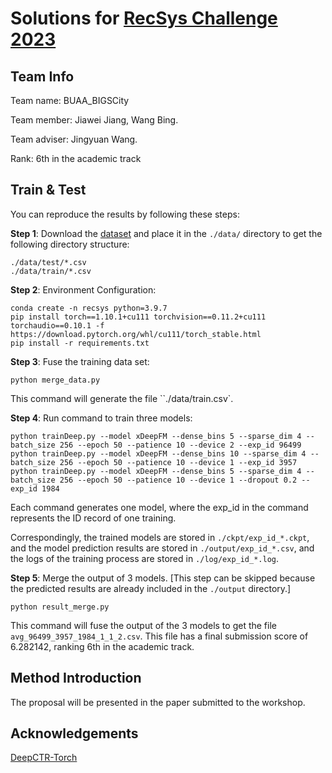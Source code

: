 # Solutions for [RecSys Challenge 2023](http://recsyschallenge.com/2023)
## Team Info

Team name: BUAA_BIGSCity

Team member: Jiawei Jiang, Wang Bing.

Team adviser: Jingyuan Wang.

Rank: 6th in the academic track

## Train & Test

You can reproduce the results by following these steps:

**Step 1**: Download the [dataset](https://sharechat.com/recsys2023/dashboard) and place it in the ``./data/`` directory to get the following directory structure:

```shell
./data/test/*.csv
./data/train/*.csv
```

**Step 2**: Environment Configuration:

```shell
conda create -n recsys python=3.9.7
pip install torch==1.10.1+cu111 torchvision==0.11.2+cu111 torchaudio==0.10.1 -f https://download.pytorch.org/whl/cu111/torch_stable.html
pip install -r requirements.txt
```

**Step 3**: Fuse the training data set:

```shell
python merge_data.py
```

This command will generate the file ``./data/train.csv`.

**Step 4**: Run command to train three models:

```shell
python trainDeep.py --model xDeepFM --dense_bins 5 --sparse_dim 4 --batch_size 256 --epoch 50 --patience 10 --device 2 --exp_id 96499
python trainDeep.py --model xDeepFM --dense_bins 10 --sparse_dim 4 --batch_size 256 --epoch 50 --patience 10 --device 1 --exp_id 3957
python trainDeep.py --model xDeepFM --dense_bins 5 --sparse_dim 4 --batch_size 256 --epoch 50 --patience 10 --device 1 --dropout 0.2 --exp_id 1984
```

Each command generates one model, where the exp_id in the command represents the ID record of one training. 

Correspondingly, the trained models are stored in `./ckpt/exp_id_*.ckpt`, and the model prediction results are stored in `./output/exp_id_*.csv`, and the logs of the training process are stored in `./log/exp_id_*.log`.

**Step 5**: Merge the output of 3 models. [This step can be skipped because the predicted results are already included in the `./output` directory.]

 ```shell
 python result_merge.py
 ```

This command will fuse the output of the 3 models to get the file `avg_96499_3957_1984_1_1_2.csv`. This file has a final submission score of 6.282142, ranking 6th in the academic track.

## Method Introduction

The proposal will be presented in the paper submitted to the workshop.

## Acknowledgements

[DeepCTR-Torch](https://github.com/shenweichen/DeepCTR-Torch)
